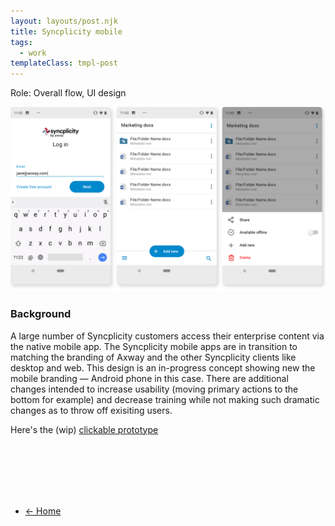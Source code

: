 ```yaml
---
layout: layouts/post.njk
title: Syncplicity mobile 
tags:
  - work
templateClass: tmpl-post
---
```



<style>
.project-page a {
  color: var(--primary-color);
  font-weight: 700;
}
</style>

Role: Overall flow, UI design

![Amxway Syncplicity mobile app design](/img/mobile-design.png)

### Background

A large number of Syncplicity customers access their enterprise content via the native mobile app. The Syncplicity mobile apps are in transition to matching the branding of Axway and the other Syncplicity clients like desktop and web. This design is an in-progress concept showing new the mobile branding — Android phone in this case. There are additional changes intended to increase usability (moving primary actions to the bottom for example) and decrease training while not making such dramatic changes as to throw off exisiting users.

Here's the (wip) [clickable prototype](https://xd.adobe.com/view/70d31ed7-f7f6-4f54-46b9-65d2a9e0b9d9-06e2/?fullscreen)


<br><br><br><br><br>


<ul class="arrows">
  <li class="arrows__back"><a href="{{ '/' | url }}">&#8592; Home</a></li>
 <!-- <li class="arrows__next"><a href="{{ '/publishing-platform-design' }}">Next &#8594;</a></li> -->
</ul>